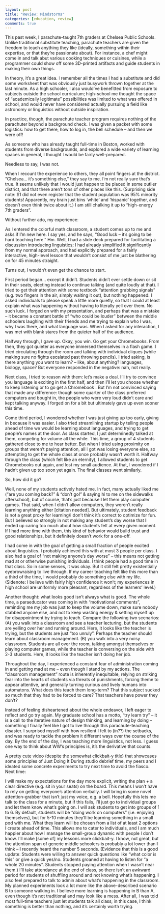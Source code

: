 ```yaml
---
layout: post
title: "Review: Mindstorms"
categories: [education, review]
comments: true
---
```


This past week, I parachute-taught 7th graders at Chelsea Public Schools. Unlike traditional substitute teaching, parachute teachers are given the freedom to teach anything they like (ideally, something within their expertise, or that they’re passionate about). For instance, a chef might come in and talk abut various cooking techniques or cuisines, while a programmer could show off some 3D-printed artifacts and guide students in making their own things.

In theory, it’s a great idea. I remember all the times I had a substitute and did some worksheet that was obviously just busywork thrown together at the last minute. As a high schooler, I also would’ve benefitted from exposure to subjects outside the school curriculum; high-school me thought the space of “academically legitimate” possibilities was limited to what was offered in school, and would never have considered actually pursuing a field like astronomy or linguistics without outside inspiration.

In practice, though, the parachute teacher program requires nothing of the parachuter beyond a background check. I was given a packet with some logistics: how to get there, how to log in, the bell schedule – and then we were off!

As someone who has already taught full-time in Boston, worked with students from diverse backgrounds, and explored a wide variety of learning spaces in general, I thought I would be fairly well-prepared.

Needless to say, I was not.

When I recount the experience to others, they all point fingers at the district. “Chelsea… it’s something else,” they say to me. I’m not really sure that’s true. It seems unlikely that I would just happen to be placed in some outlier district, and that there aren’t tons of other places like this. (Surprising side note: S1 did not even register that the student population was 95% minority students! Apparently, my brain just bins ‘white’ and ‘hispanic’ together, and doesn’t even think twice about it.) I am still chalking it up to “high-energy 7th graders”.

Without further ado, my experience:

As I entered the colorful math classroom, a student comes up to me and asks if I’m new here. I say yes, and he says, “Good luck – it’s going to be hard teaching here.” Hm. Well, I had a slide deck prepared for facilitating a discussion introducing linguistics; I had already simplified it significantly from my normal approach, and had explicitly prepared for a fairly interactive, high-level lesson that wouldn’t consist of me just be blathering on for 45 minutes straight.

Turns out,  I wouldn’t even get the chance to start.

First period began… except it didn’t. Students didn’t ever settle down or sit in their seats, electing instead to continue talking (and quite loudly at that). I tried to get their attention with some textbook “attention grabbing signals” (e.g. two fingers in the air, simply waiting it out), but nothing happened. I asked individuals to please speak a little more quietly, so that I could at least explain what was happening without having to literally yell over them. No such luck. I forged on with my presentation, and perhaps that was a mistake – it became a constant battle of “who could be louder” between the middle schoolers laughing with their friends and me trying to explain who I was, why I was there, and what language was. When I asked for any interaction, I was met with blank stares from the quieter half of the audience.

Halfway through, I gave up. Okay, you win. Go get your Chromebooks. From then, they got quieter as everyone immersed themselves in a flash game. I tried circulating through the room and talking with individual cliques (while making sure no fights escalated past throwing pencils). I tried asking, is there anything you want to learn? – like, about anything? languages, biology, space? But everyone responded in the negative: nah, not really.

Next class, I tried to reason with them: let’s make a deal. I’ll try to convince you language is exciting in the first half, and then I’ll let you choose whether to keep listening or to go get a Chromebook . But I’m not convinced saying that made any difference: though some quarter of the class preferred computers and bought in, the people who were very loud didn’t care and kept talking anyway. I forged on for a bit but ultimately gave up even sooner this time.

Come third period, I wondered whether I was just giving up too early, giving in because it was easier. I also tried streamlining startup by telling people ahead of time we would be learning about languages, and trying to get people’s names at the door. As class started, I just determinedly talked at them, competing for volume all the while. This time, a group of 4 students gathered close to me to hear better. But when I tried using proximity on groups that weren’t paying attention, all I got was losing everyone else, so attempting to get the whole class at once probably wasn’t worth it. Halfway through the class (which felt like an eternity), I allowed students to get Chromebooks out again, and lost my small audience. At that, I wondered if I hadn’t given up too soon yet again. The final classes went similarly.

So, how did it go?

Well, none of my students actively hated me. In fact, many actually liked me (“are you coming back?” & “don’t go!” & saying hi to me on the sidewalks afterschool), but of course, that’s just because I let them play computer games. That said, when I didn’t allow computers, they weren’t really learning anything either [citation needed]. But ultimately, student feedback is not a great proxy for learning/I don’t think it’s correct to optimize for fun. But I believed so strongly in not making any student’s day worse that I ended up caring too much about how students felt at every given moment. If I had more time with them, this kind of behavior would build trust and good relationships, but it definitely doesn’t work for a one-off.

I had come in with the goal of getting a small fraction of people excited about linguistics. I probably achieved this with at most 3 people per class. I also had a goal of “not making anyone’s day worse” – this means not getting mad at or otherwise punishing individuals. I think people had a good time in that class. So in some senses, it was okay. But it still felt pretty existentially eyebrowraising to live through. If my career teaching felt like this more than a third of the time, I would probably do something else with my life. (Sidenote: I believe with fairly high confidence it won’t; my experiences in high school are uniformly more pleasant, regardless of the learners’ level.)

Another thought: what looks good isn’t always what is good. The whole time, a paraeducator was coming in with “motivational comments”, reminding me my job was just to keep the volume down, make sure nobody stabbed anyone else, and not to keep wasting energy & setting myself up for disappointment by trying to teach. Compare the following two scenarios: (A) you walk into a classroom and see a teacher lecturing, but the students are yelling over her and running around. Here, it looks like the teacher is trying, but the students are just “too unruly”. Perhaps the teacher should learn about classroom management. (B) you walk into a very noisy classroom. Students are all over the room, talking amongst themselves or playing computer games, while the teacher is conversing on the side with 2-3 students. Here, it looks like the teacher isn’t doing her job.

Throughout the day, I experienced a constant fear of administration coming in and getting mad at me – even though I stand by my actions. The “classroom management” route is inherently inequitable, relying on striking fear into the hearts of students via threats of punishments, forcing theme to appear attentive, and generally turning curious and lively humans into automatons. What does this teach them long-term? That this subject sucked so much that they had to be forced to care? That teachers have power they don’t?

Instead of feeling disheartened about the whole endeavor, I left eager to reflect and go try again. My graduate school has a motto, “try learn try” – it is a call to the iterative nature of design thinking, and learning by doing – something I finally feel like I got to live through this parachute-teaching disaster. I surprised myself with how resilient I felt to (in??) the setbacks, and was ready to tackle the problem it different ways over the course of the day. By the end of the day, I was teaching more linguistics, not less. I guess one way to think about WW’s principles is, it’s the derivative that counts.


A pretty cute video (despite the somewhat clickbait-y title) that showcases some principles of Just Doing It
During studio debrief time, my peers and I ideated some concrete experiments to try next time to avoid the fiasco. Next time:

I will make my expectations for the day more explicit, writing the plan + a clear directive (e.g. sit in your seats) on the board. This means I won’t have to rely on getting everyone’s attention verbally.
I will bring in some novel attention-grabber that isn’t just my voice, e.g. a bell. Hopefully this lets me talk to the class for a minute, but if this fails, I’ll just go to individual groups and let them know what’s going on.
I will ask students to get into groups of 1 to 6. By default, students will be “doing work on computers” (i.e. enjoying themselves), but for 5-10 minutes they’ll be learning something in a small pod with me. What they learn will be chosen from a list of at least 2 options I create ahead of time. This allows me to cater to individuals, and I am much happier about how I manage the small-group dynamic with people I don’t know.
I’ll make [some of] my lessons more clickbait-y. I know, not great, but the attention span of generic middle schoolers is probably a lot lower than I think – I recently heard the number 5 seconds. (Evidence that this is a good update: Students were willing to answer quick questions like “what color is this” or give a quick yes/no. Students groaned at having to listen for “a whole 20 minutes”. Students stopped paying attention when I wasn’t near them.)
I’ll take attendance at the end of class, so there isn’t an awkward period for students of shuffling around and not knowing what’s happening.
I also feel prepared to talk to admin about what’s happening in the classroom. My planned experiments look a lot more like the above-described scenario B to someone walking in. I believe more learning is happening in B than A, even though it’s not traditional and may look like a mess. After all, I was told most full-time teachers just let students talk all class; in this case, I think something is better than nothing, and it’s certainly worth trying.

